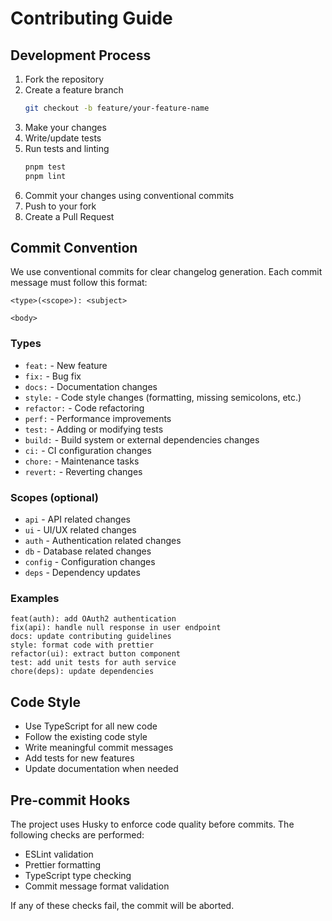 # Contributing Guide

## Development Process

1. Fork the repository
2. Create a feature branch
   ```bash
   git checkout -b feature/your-feature-name
   ```
3. Make your changes
4. Write/update tests
5. Run tests and linting
   ```bash
   pnpm test
   pnpm lint
   ```
6. Commit your changes using conventional commits
7. Push to your fork
8. Create a Pull Request

## Commit Convention

We use conventional commits for clear changelog generation. Each commit message must follow this format:

```
<type>(<scope>): <subject>

<body>

```

### Types

- `feat:` - New feature
- `fix:` - Bug fix
- `docs:` - Documentation changes
- `style:` - Code style changes (formatting, missing semicolons, etc.)
- `refactor:` - Code refactoring
- `perf:` - Performance improvements
- `test:` - Adding or modifying tests
- `build:` - Build system or external dependencies changes
- `ci:` - CI configuration changes
- `chore:` - Maintenance tasks
- `revert:` - Reverting changes

### Scopes (optional)

- `api` - API related changes
- `ui` - UI/UX related changes
- `auth` - Authentication related changes
- `db` - Database related changes
- `config` - Configuration changes
- `deps` - Dependency updates

### Examples

```
feat(auth): add OAuth2 authentication
fix(api): handle null response in user endpoint
docs: update contributing guidelines
style: format code with prettier
refactor(ui): extract button component
test: add unit tests for auth service
chore(deps): update dependencies
```

## Code Style

- Use TypeScript for all new code
- Follow the existing code style
- Write meaningful commit messages
- Add tests for new features
- Update documentation when needed

## Pre-commit Hooks

The project uses Husky to enforce code quality before commits. The following checks are performed:

- ESLint validation
- Prettier formatting
- TypeScript type checking
- Commit message format validation

If any of these checks fail, the commit will be aborted.
